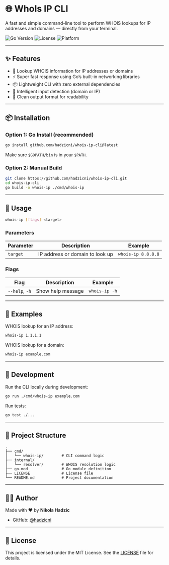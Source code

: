# 🌐 WhoIs IP CLI

A fast and simple command-line tool to perform WHOIS lookups for IP addresses and domains — directly from your terminal.

![Go Version](https://img.shields.io/badge/Go-1.20+-blue?logo=go)
![License](https://img.shields.io/badge/license-MIT-green.svg)
![Platform](https://img.shields.io/badge/platform-macOS%20%7C%20Linux%20%7C%20Windows-lightgrey)

---

## ✨ Features

- 🔎 Lookup WHOIS information for IP addresses or domains  
- ⚡ Super fast response using Go’s built-in networking libraries  
- 📦 Lightweight CLI with zero external dependencies  
- 🧠 Intelligent input detection (domain or IP)  
- 🧪 Clean output format for readability  

---

## 📦 Installation

### Option 1: Go Install (recommended)

```bash
go install github.com/hadzicni/whois-ip-cli@latest
```

Make sure `$GOPATH/bin` is in your `$PATH`.

### Option 2: Manual Build

```bash
git clone https://github.com/hadzicni/whois-ip-cli.git
cd whois-ip-cli
go build -o whois-ip ./cmd/whois-ip
```

---

## 🚀 Usage

```bash
whois-ip [flags] <target>
```

### Parameters

| Parameter        | Description                          | Example                     |
|------------------|--------------------------------------|-----------------------------|
| `target`         | IP address or domain to look up      | `whois-ip 8.8.8.8`          |

### Flags

| Flag             | Description                          | Example                     |
|------------------|--------------------------------------|-----------------------------|
| `--help`, `-h`   | Show help message                    | `whois-ip -h`               |

---

## 🔧 Examples

WHOIS lookup for an IP address:

```bash
whois-ip 1.1.1.1
```

WHOIS lookup for a domain:

```bash
whois-ip example.com
```

---

## 🧪 Development

Run the CLI locally during development:

```bash
go run ./cmd/whois-ip example.com
```

Run tests:

```bash
go test ./...
```

---

## 📁 Project Structure

```
.
├── cmd/
│   └── whois-ip/        # CLI command logic
├── internal/
│   └── resolver/        # WHOIS resolution logic
├── go.mod               # Go module definition
├── LICENSE              # License file
└── README.md            # Project documentation
```

---

## 👨‍💻 Author

Made with ❤️ by **Nikola Hadzic**

- GitHub: [@hadzicni](https://github.com/hadzicni)

---

## 📄 License

This project is licensed under the MIT License. See the [LICENSE](./LICENSE) file for details.
